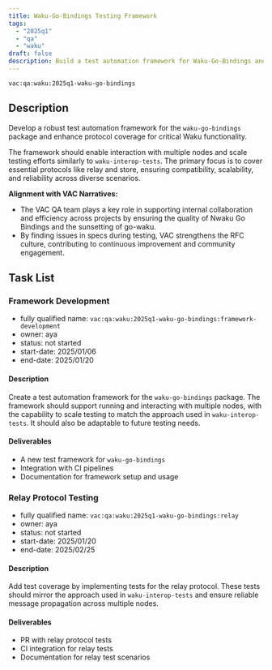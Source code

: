 ```yaml
---
title: Waku-Go-Bindings Testing Framework
tags:
  - "2025q1"
  - "qa"
  - "waku"  
draft: false  
description: Build a test automation framework for Waku-Go-Bindings and expand protocol coverage
---
```


`vac:qa:waku:2025q1-waku-go-bindings`

## Description
Develop a robust test automation framework for the `waku-go-bindings` package 
and enhance protocol coverage for critical Waku functionality.

The framework should enable interaction with multiple nodes 
and scale testing efforts similarly to `waku-interop-tests`. 
The primary focus is to cover essential protocols like relay and store, 
ensuring compatibility, scalability, and reliability across diverse scenarios.

**Alignment with VAC Narratives:**

* The VAC QA team plays a key role in supporting internal collaboration
  and efficiency across projects by ensuring the quality of Nwaku Go Bindings
  and the sunsetting of go-waku.
* By finding issues in specs during testing,
  VAC strengthens the RFC culture,
  contributing to continuous improvement and community engagement.

## Task List

### Framework Development

* fully qualified name: `vac:qa:waku:2025q1-waku-go-bindings:framework-development`
* owner: aya
* status: not started
* start-date: 2025/01/06
* end-date: 2025/01/20


#### Description
Create a test automation framework for the `waku-go-bindings` package. 
The framework should support running and interacting with multiple nodes, 
with the capability to scale testing to match the approach used in `waku-interop-tests`. 
It should also be adaptable to future testing needs.

#### Deliverables
* A new test framework for `waku-go-bindings`
* Integration with CI pipelines
* Documentation for framework setup and usage


### Relay Protocol Testing

* fully qualified name: `vac:qa:waku:2025q1-waku-go-bindings:relay`
* owner: aya
* status: not started
* start-date: 2025/01/20
* end-date: 2025/02/25

#### Description
Add test coverage by implementing tests for the relay protocol.
These tests should mirror the approach used in `waku-interop-tests`
and ensure reliable message propagation across multiple nodes.

#### Deliverables
* PR with relay protocol tests
* CI integration for relay tests
* Documentation for relay test scenarios
